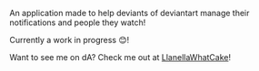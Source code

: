 An application made to help deviants of deviantart manage their notifications and people they watch!

Currently a work in progress 😊!

Want to see me on dA?  Check me out at [LlanellaWhatCake](https://www.deviantart.com/llanellawhatcake)!